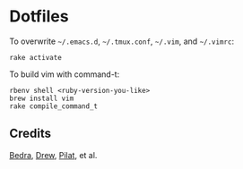 Dotfiles
========

To overwrite `~/.emacs.d`, `~/.tmux.conf`, `~/.vim`, and `~/.vimrc`:

    rake activate

To build vim with command-t:

    rbenv shell <ruby-version-you-like>
    brew install vim
    rake compile_command_t

Credits
-------

[Bedra](https://github.com/abedra/emacs.d),
[Drew](https://github.com/drewolson/vim_dotfiles),
[Pilat](https://github.com/mikepilat/dotfiles), et al.

